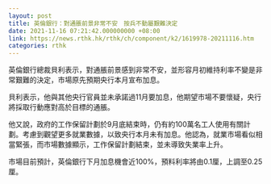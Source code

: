 ```yaml
---
layout: post
title: 英倫銀行：對通脹前景非常不安　按兵不動屬艱難決定
date: 2021-11-16 07:21:42.000000000 +08:00
link: https://news.rthk.hk/rthk/ch/component/k2/1619978-20211116.htm
categories: rthk
---
```


英倫銀行總裁貝利表示，對通脹前景感到非常不安，並形容月初維持利率不變是非常艱難的決定，市場原先預期央行本月宣布加息。

貝利表示，他與其他央行官員並未承諾過11月要加息，他期望市場不要懷疑，央行將採取行動應對高於目標的通脹。

他又說，政府的工作保留計劃於9月底結束時，仍有約100萬名工人使用有關計劃。考慮到觀望更多就業數據，以致央行本月未有加息。他認為，就業市場看似相當緊張，而市場數據顯示，工作保留計劃結束，並未導致失業率上升。

市場目前預計，英倫銀行下月加息機會近100%，預料利率將由0.1厘，上調至0.25厘。
